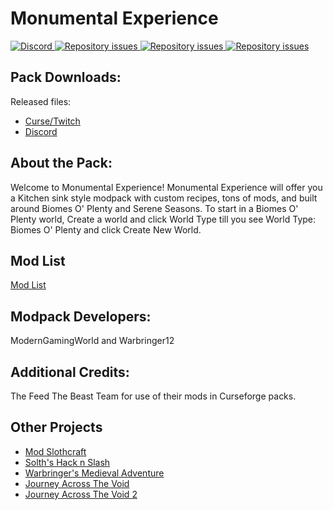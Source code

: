 # Monumental Experience

  <a href="https://discord.gg/kvagXuP">
    <img alt="Discord" src="https://img.shields.io/discord/554449878282010633?color=purple&label=Discord&style=flat-square">
  </a>

 <a href="https://github.com/BedrockLegends/Monumental-Experience/issues">
    <img alt="Repository issues" src="https://img.shields.io/github/issues/lazyMods/WoodenUtilities">
  </a>
  
  <a href="https://www.curseforge.com/minecraft/modpacks/monumental-experience">
    <img alt="Repository issues" src="http://cf.way2muchnoise.eu/full_363581_downloads.svg">
  </a>
  
  <a href="https://www.curseforge.com/minecraft/modpacks/monumental-experience">
    <img alt="Repository issues" src="http://cf.way2muchnoise.eu/versions/363581.svg">
  </a>
  

## Pack Downloads:
Released files:
- [Curse/Twitch](https://www.curseforge.com/minecraft/modpacks/monumental-experience)
- [Discord](https://discord.gg/wFtUTgZ)




## About the Pack:

Welcome to Monumental Experience! Monumental Experience will offer you a Kitchen sink style modpack with custom recipes, tons of mods, and built around Biomes O' Plenty and Serene Seasons. To start in a Biomes O' Plenty world, Create a world and click World Type till you see World Type: Biomes O' Plenty and click Create New World.


## Mod List
[Mod List](https://www.curseforge.com/minecraft/modpacks/monumental-experience/relations/dependencies)


## Modpack Developers:

ModernGamingWorld and Warbringer12


## Additional Credits:

The Feed The Beast Team for use of their mods in Curseforge packs.


## Other Projects
- [Mod Slothcraft](https://www.curseforge.com/minecraft/mc-mods/slothcraft)
- [Solth's Hack n Slash](https://www.curseforge.com/minecraft/modpacks/sloths-has-adventure)
- [Warbringer's Medieval Adventure](https://www.curseforge.com/minecraft/modpacks/warbringer)
- [Journey Across The Void](https://www.curseforge.com/minecraft/modpacks/journey-across-the-void)
- [Journey Across The Void 2](https://www.curseforge.com/minecraft/modpacks/journey-across-the-void-2)
